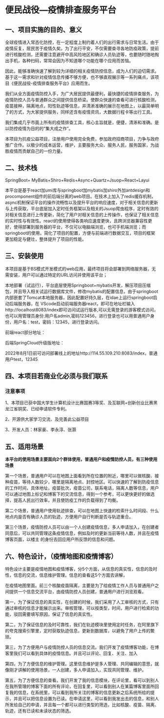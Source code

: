 # 便民战役—疫情排查服务平台

## 一、项目实施的目的、意义  

 

全球疫情进入常态化防控，在一定程度上制约着人们的出行需求与日常生活。由于疫情反复，居民苦于疫情久矣。为了出行平安，不仅需要查寻各地防疫政策，提前进行核酸检测，还需要注意避开中高风险地区和确诊人员轨迹等，也要随时随地掏出手机，各种扫码，常常会因为不知道哪个功能在哪个应用而苦恼。

因此，能够准确快速了解到较为详细的相关疫情防控信息，成为人们的迫切需求。基于这一需求和针对疫情信息传播不够方便，也不够直观展示等一系列痛点，该项目《便民战役-疫情排查服务平台》应用而生。

我们从全方面疫情防控入手，为广大居民提供最便利，最快捷的疫情排查服务，为疫情防控人员与普通群众之间提供信息桥梁。使群众快速的查看可进行核酸检测，疫苗接种，隔离地点，阳性轨迹等信息，并清淅准确的展示在地图上，以最简单明了的方式，为大家提供服务，同样还含有疫情资讯，大数据行程卡等出行工具。

  我们集成几乎市面上所有的疫情排查工具，核心主旨就是，便捷，清淅和准确。是以防控疫情为目的的“集大成之作”。

本项目为抗疫公益项目，注册用户使用完全免费，参加政府招商项目，力争与政府推广合作。以极少的成本运营，维护，主要服务大众、服务人民，服务国家，为战胜疫情而贡献自己的一份力量。





## 二、技术栈

SpringBoot+ MyBatis+Shiro+Redis+Async+Quartz+Jsuop+React+Layui



本平台是基于react加umi库与springboot加mybatis加shiro外加antdesign和procomponent组件的前后端分离的web项目。在技术上加入了redis缓存机制，async机制保证平台的操作流畅性以及提升平台的响应速度，对于相关信息的更新与上传获取，平台底层加入定时任务框架以及相关的Jsuop爬虫程序，定时有效的对相关信息进行上传更新，简化了用户对相关信息的上传操作，也保证了相关信息的实时性与有效性。react的使用使得各类响应速度更快，且跨浏览器兼容性更好，使得部署到服务器的平台，不仅可以电脑端浏览，也可手机端浏览；而springboot的使用，简化了项目的配置，方便与前端进行数据交互，项目的框架更加稳定与健壮，整体提升了项目的性能。



## 三、安装使用



本项目是基于BS模式开发模式的web应用，最终项目将会部署到网络服务器，无需安装，用户可以通过特定的URL访问并使用该平台；

本地部署（试运行），平台底层使用Springboot+mybatis开发，解压项目压缩包，并且导入相关试运行数据库文件，修改mybatis的配置信息，由于springboot内部嵌套了Tomcat本地服务器，因此配置好持久层，在idae上运行springboot启动后端服务器，在 VScode启动前端服务器react，即可在地址栏输入http://localhost8083/index即可访问试运行版本,可以无需登录的游客模式访问，也可以用管理员身份:用户名admin,密码123456，进行登录也可以用普通用户身份，用户名：test，密码：12345，进行登录访问。



前端react部分地址：

后端SpringCloud升级版地址：



2022年8月1日前可访问部署线上的地址http://114.55.109.210:8083/index，普通用户test，12345



## 四、本项目若商业化必须与我们联系

### 注意事项

1、本项目已获中国大学生计算机设计比赛国赛3等奖、及互联网+创新创业比赛黑龙江省铜奖、已经申请软件专利。

2、开源供大家学习交流、及完善此公益项目

3、开发人员：林家豪、李永淳、张灏



## 五、适用场景

**本平台的使用场景主要面向2个群体使用，普通用户和疫情防控人员，有三种使用场景**



第一个场景，普通用户可以在地图上面看到所在位置的附近，哪里可以做核酸、接种疫苗，等待人数较少，哪里是隔离地点、封控地区。可以快速的了解到防疫信息的工作时间，具体地址，疫苗批次，疫苗公司，联系电话，隔离人数等信息，用户可以通过地图上标记和博客下的交流信息，得到一个参考，可以更快更好的做选择，提高人民出行效率，并且使防疫工作的负载得到了均衡。

 

第二个场景，普通用户使用轨迹排查，可以在地图上快速的检索什么时间段、什么地点内是否有确诊人员的轨迹，方便用户自行判断是否与轨迹重合。

 

第三个场景，疫情防控人员可以由一个人创建疫情信息，多人申请加入，在创建者同意后，可以共同管理这条疫情信息，例如及时的更新当前等待人数，并且在疫情博客页面，以楼主 的身份去回应用户所反馈的信息和问题。



## 六、特色设计，（疫情地图和疫情博客）

特色设计主要是疫情地图和疫情博客，分5个方面，从信息的真实性，信息的及时性，信息的交流，信息维护管理。信息的查看这5个方面去讲解，

在疫情地图里面。前三个核酸疫苗隔离，主要是为了给疫情工作人员与普通用户之间提供一个信息交流平台，由疫情防控人员创建，普通用户进行浏览观看。

 

第一，为了保证信息的真实性，在创建的时候，我们采用了人工审核的方式，只有通过审核的信息才能展示出来。审核管理，可以按类型，时间，用户进行检索的功能，驳回需要填写原因，保证了信息的真实性。

 

第二，为了保证信息的及时可靠性，我们在轨迹模块里使用定时任务，在阿里旗下的夸克搜索引擎里，定时获取轨迹信息，更新到数据库，以避免了用户上传的繁琐。

 

第三，为了方便用户与疫情防控人员的信息交流。我们开发了疫情博客功能，在博客里我们可以看到具体的疫情信息。并且可以评论、回复、关注、加入

 

第四，为了方便信息的维护管理。这里信息维护是多人管理、共同编辑的意思，就像刚才讲解的使用场景，一人创建，多人申请加入，实现共同管理、维护。

 

第五，为了方便信息的查看。我们开发了我的信息模块，在评论里，看可以到别人在我所管理的博客下面的所有评论，在回复里，可以看到别人在某篇博客里面所回复我的信息，在系统里，可以看到我所关注的博客的信息更新之后系统所给的提示，并且可以把信息设置为已读。在申请这里，可以看到我发出去的信息，和别人所发给自己的申请，并且每一个都可以进行类型的筛选，比如核酸、疫苗、隔离、轨迹，还有已读和未读状态的筛选。